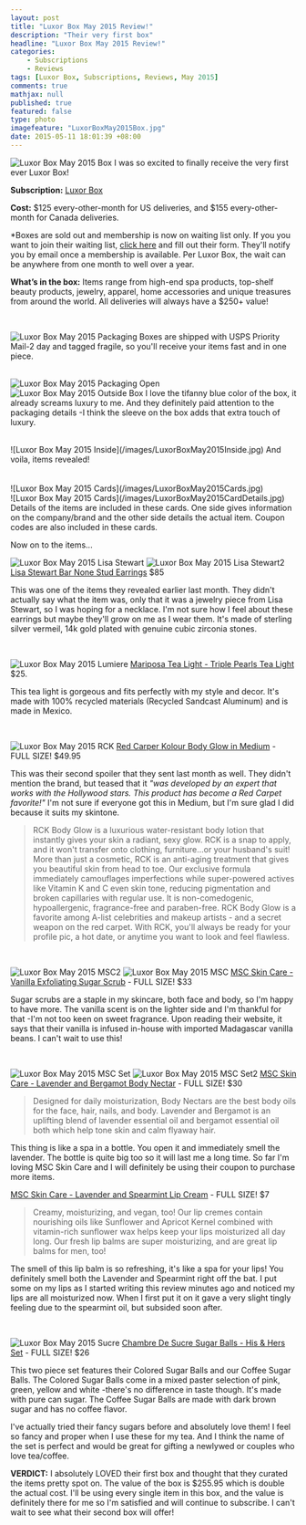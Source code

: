 ```yaml
---
layout: post
title: "Luxor Box May 2015 Review!"
description: "Their very first box"
headline: "Luxor Box May 2015 Review!"
categories: 
    - Subscriptions
    - Reviews
tags: [Luxor Box, Subscriptions, Reviews, May 2015]
comments: true
mathjax: null
published: true
featured: false
type: photo
imagefeature: "LuxorBoxMay2015Box.jpg"
date: 2015-05-11 18:01:39 +08:00
---
```


![Luxor Box May 2015 Box](/images/LuxorBoxMay2015Box.jpg)
I was so excited to finally receive the very first ever Luxor Box! 

<p><b>Subscription:</b> <a href="http://www.luxorbox.com">Luxor Box</a></p>
<p><b>Cost:</b> $125 every-other-month for US deliveries, and $155 every-other-month for Canada deliveries.</p>
<p>*Boxes are sold out and membership is now on waiting list only. If you you want to join their waiting list, <a href="http://www.luxorbox.com/#!membership-wait-list/c3bo">click here</a> and fill out their form. They'll notify you by email once a membership is available. Per Luxor Box, the wait can be anywhere from one month to well over a year.</p>
<p><b>What’s in the box:</b> Items range from high-end spa products, top-shelf beauty products, jewelry, apparel, home accessories and unique treasures from around the world. All deliveries will always have a $250+ value!</b></p>
<br>

![Luxor Box May 2015 Packaging](/images/LuxorBoxMay2015Packaging.jpg)
Boxes are shipped with USPS Priority Mail-2 day and tagged fragile, so you'll receive your items fast and in one piece.
<br>
<br>

![Luxor Box May 2015 Packaging Open](/images/LuxorBoxMay2015PackagingOpen.jpg)
<br>
![Luxor Box May 2015 Outside Box](/images/LuxorBoxMay2015OutsideBox.jpg)
I love the tifanny blue color of the box, it already screams luxury to me. And they definitely paid attention to the packaging details -I think the sleeve on the box adds that extra touch of luxury.

<br>
![Luxor Box May 2015 Inside](/images/LuxorBoxMay2015Inside.jpg)
And voila, items revealed!
<br>
<br>
<br>
![Luxor Box May 2015 Cards](/images/LuxorBoxMay2015Cards.jpg)
<br>
![Luxor Box May 2015 Cards](/images/LuxorBoxMay2015CardDetails.jpg)
Details of the items are included in these cards. One side gives information on the company/brand and the other side details the actual item. Coupon codes are also included in these cards.
<br>
<p>Now on to the items...</p>

![Luxor Box May 2015 Lisa Stewart](/images/LuxorBoxMay2015LisaStewart.jpg)
![Luxor Box May 2015 Lisa Stewart2](/images/LuxorBoxMay2015LisaStewart2.jpg)
<a href="https://www.lisastewartonline.com/collections/bar-none-stud-earrings/">Lisa Stewart Bar None Stud Earrings</a> $85
<p>This was one of the items they revealed earlier last month. They didn't actually say what the item was, only that it was a jewelry piece from Lisa Stewart, so I was hoping for a necklace. I'm not sure how I feel about these earrings but maybe they'll grow on me as I wear them. It's made of sterling silver vermeil, 14k gold plated with genuine cubic zirconia stones.</p>
<br>

![Luxor Box May 2015 Lumiere](/images/LuxorBoxMay2015Lumiere.jpg)
<a href="http://www.mariposa-gift.com/p-1883-triple-pearls-tea-light.aspx?Eid=281">Mariposa Tea Light - Triple Pearls Tea Light</a> $25.
<p>This tea light is gorgeous and fits perfectly with my style and decor. It's made with 100% recycled materials (Recycled Sandcast Aluminum) and is made in Mexico.</p>
<br>

![Luxor Box May 2015 RCK](/images/LuxorBoxMay2015RCK.jpg)
<a href="http://www.redcarpetkolour.com/order_rck.html">Red Carper Kolour Body Glow in Medium</a> - FULL SIZE! $49.95
<p>This was their second spoiler that they sent last month as well. They didn't mention the brand, but teased that it <i>"was developed by an expert that works with the Hollywood stars. This product has become a Red Carpet favorite!"</i> I'm not sure if everyone got this in Medium, but I'm sure glad I did because it suits my skintone.</p>

<blockquote>RCK Body Glow is a luxurious water-resistant body lotion that instantly gives your skin a radiant, sexy glow. RCK is a snap to apply, and it won't transfer onto clothing, furniture...or your husband's suit! More than just a cosmetic, RCK is an anti-aging treatment that gives you beautiful skin from head to toe. Our exclusive formula immediately camouflages imperfections while super-powered actives like Vitamin K and C even skin tone, reducing pigmentation and broken capillaries with regular use. It is non-comedogenic, hypoallergenic, fragrance-free and paraben-free. RCK Body Glow is a favorite among A-list celebrities and makeup artists - and a secret weapon on the red carpet. With RCK, you'll always be ready for your profile pic, a hot date, or anytime you want to look and feel flawless.</blockquote>
<br>

![Luxor Box May 2015 MSC2](/images/LuxorBoxMay2015MSC2.jpg)
![Luxor Box May 2015 MSC](/images/LuxorBoxMay2015MSC.jpg)
<a href="https://www.mscskincare.com/product/vanilla-exfoliating-sugar-scrub/">MSC Skin Care - Vanilla Exfoliating Sugar Scrub</a> - FULL SIZE! $33
<p>Sugar scrubs are a staple in my skincare, both face and body, so I'm happy to have more. The vanilla scent is on the lighter side and I'm thankful for that -I'm not too keen on sweet fragrance. Upon reading their website, it says that their vanilla is infused in-house with imported Madagascar vanilla beans. I can't wait to use this!</p>
<br>

![Luxor Box May 2015 MSC Set](/images/LuxorBoxMay2015MSCSet.jpg)
![Luxor Box May 2015 MSC Set2](/images/LuxorBoxMay2015MSCSet2.jpg)
<a href="https://www.mscskincare.com/product/lavender-and-bergamot-body-nectar/">MSC Skin Care - Lavender and Bergamot Body Nectar</a> - FULL SIZE! $30
<blockquote>Designed for daily moisturization, Body Nectars are the best body oils for the face, hair, nails, and body. Lavender and Bergamot is an uplifting blend of lavender essential oil and bergamot essential oil both which help tone skin and calm flyaway hair.</blockquote>
<p>This thing is like a spa in a bottle. You open it and immediately smell the lavender. The bottle is quite big too so it will last me a long time. So far I'm loving MSC Skin Care and I will definitely be using their coupon to purchase more items.</p>

<p><a href="https://www.mscskincare.com/product/lavender-and-spearmint-lip-cream/">MSC Skin Care - Lavender and Spearmint Lip Cream</a> - FULL SIZE! $7</p>
<blockquote>Creamy, moisturizing, and vegan, too! Our lip cremes contain nourishing oils like Sunflower and Apricot Kernel combined with vitamin-rich sunflower wax helps keep your lips moisturized all day long. Our fresh lip balms are super moisturizing, and are great lip balms for men, too!</blockquote>
<p>The smell of this lip balm is so refreshing, it's like a spa for your lips! You definitely smell both the Lavender and Spearmint right off the bat. I put some on my lips as I started writing this review minutes ago and noticed my lips are all moisturized now. When I first put it on it gave a very slight tingly feeling due to the spearmint oil, but subsided soon after.</p>
<br>

![Luxor Box May 2015 Sucre](/images/LuxorBoxMay2015Sucre.jpg)
<a href="http://www.chambredesucre.com/products/his-hers-limited-edition-box">Chambre De Sucre Sugar Balls - His & Hers Set</a> - FULL SIZE! $26

<p>This two piece set features their Colored Sugar Balls and our Coffee Sugar Balls. The Colored Sugar Balls come in a mixed paster selection of pink, green, yellow and white -there's no difference in taste though. It's made with pure can sugar. The Coffee Sugar Balls are made with dark brown sugar and has no coffee flavor.</p>

<p>I've actually tried their fancy sugars before and absolutely love them! I feel so fancy and proper when I use these for my tea. And I think the name of the set is perfect and would be great for gifting a newlywed or couples who love tea/coffee.</p>

<p><b>VERDICT:</b> I absolutely LOVED their first box and thought that they curated the items pretty spot on. The value of the box is $255.95 which is double the actual cost. I'll be using every single item in this box, and the value is definitely there for me so I'm satisfied and will continue to subscribe. I can't wait to see what their second box will offer!</p>
